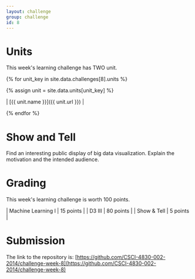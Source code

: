 ```yaml
---
layout: challenge
group: challenge
id: 8
---
```


# Units

This week's learning challenge has TWO unit.

{% for unit_key in site.data.challenges[8].units %}

{% assign unit = site.data.units[unit_key] %}

| [{{ unit.name }}]({{ unit.url }}) | 

{% endfor %}

# Show and Tell

Find an interesting public display of big data visualization. Explain the motivation and the intended audience.

# Grading

This week's learning challenge is worth 100 points.

| Machine Learning I | 15 points |
| D3 III  | 80 points |
| Show & Tell |  5 points |

# Submission

The link to the repository is: [https://github.com/CSCI-4830-002-2014/challenge-week-8](https://github.com/CSCI-4830-002-2014/challenge-week-8)

